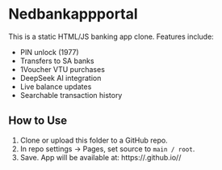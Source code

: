 # Nedbankappportal


This is a static HTML/JS banking app clone. Features include:
- PIN unlock (1977)
- Transfers to SA banks
- 1Voucher VTU purchases
- DeepSeek AI integration
- Live balance updates
- Searchable transaction history

## How to Use

1. Clone or upload this folder to a GitHub repo.
2. In repo settings → Pages, set source to `main / root`.
3. Save. App will be available at:
   https://<your-username>.github.io/<repo-name>/
